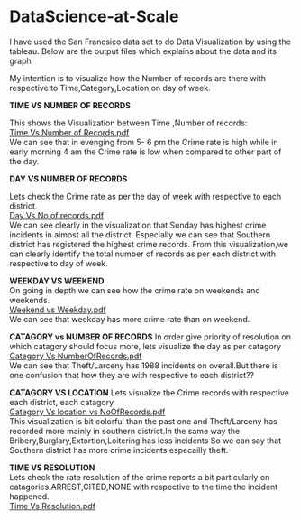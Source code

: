 # DataScience-at-Scale

I have used the San Francsico data set to do Data Visualization by using the tableau. Below are the output files which explains about the data and its graph

My intention is to visualize how the Number of records are there with respective to Time,Category,Location,on day of week.

<b>TIME VS NUMBER OF RECORDS<br></b>

This shows the Visualization between Time ,Number of records:
<br> [Time Vs Number of Records.pdf](https://github.com/vybhavk/DataScience-at-Scale/files/102715/Time.Vs.Number.of.Records.pdf)</br>
We can see that in evenging from 5- 6 pm the Crime rate is high while in early morning 4 am the Crime rate is low when compared to other part of the day.

<b>DAY VS NUMBER OF RECORDS</b></br>

Lets check the Crime rate as per the day of week with respective to each district.
<br>[Day Vs No of records.pdf](https://github.com/vybhavk/DataScience-at-Scale/files/102722/Day.Vs.No.of.records.pdf)</br>
We can see clearly in the visualization that Sunday has highest crime incidents in almost all the district. Especially we can see that Southern district has registered the highest crime records.
From this visualization,we can clearly identify the total number of records as per each district with respective to day of week.

<b>WEEKDAY VS WEEKEND</b> <br>
On going in depth we can see how the crime rate on weekends and weekends.
<br>[Weekend vs Weekday.pdf](https://github.com/vybhavk/DataScience-at-Scale/files/102716/Weekend.vs.Weekday.pdf)<br>
We can see that weekday has more crime rate than on weekend.


<b>CATAGORY vs NUMBER OF RECORDS</b>
In order give priority of resolution on which catagory should focus more, lets visualize the day as per catagory
<br>[Category Vs NumberOfRecords.pdf](https://github.com/vybhavk/DataScience-at-Scale/files/102717/Category.Vs.NumberOfRecords.pdf)<br>
We can see that Theft/Larceny has 1988 incidents on overall.But there is one confusion that how they are with respective to each  district??

<b>CATAGORY VS LOCATION</b> 
Lets visualize the Crime records with respective each district, each catagory 
<br>[Category Vs location vs NoOfRecords.pdf](https://github.com/vybhavk/DataScience-at-Scale/files/102719/Category.Vs.location.vs.NoOfRecords.pdf)<br>
This visualization is bit colorful than the past one and Theft/Larceny has recorded more mainly in southern district.In the same way the Bribery,Burglary,Extortion,Loitering has less incidents
So we can say that Southern district has more crime incidents especailly theft.

<b>TIME VS RESOLUTION</b><br>
Lets check the rate resolution of the crime reports a bit particularly on catagories ARREST,CITED,NONE with respective to the time the incident happened.
<br>[Time Vs Resolution.pdf](https://github.com/vybhavk/DataScience-at-Scale/files/102714/Time.Vs.Resolution.pdf) <br>

